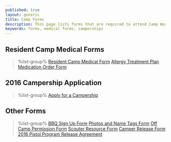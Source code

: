 ```yaml
---
published: true
layout: generic
title: Camp Forms
description: This page lists forms that are required to attend Camp Workcoeman, including the required medical forms.
keywords: forms, medical forms, camperships
---
```


## Resident Camp Medical Forms

> %list-group%
> <a href="{{ site.url }}/pdf/2015/health-form.pdf" class="list-group-item">Resident Camp Medical Form</a>
> <a href="{{ site.url }}/pdf/2014/2011_Med-AllergeyTreatment.pdf" class="list-group-item">Allergy Treatment Plan</a>
> <a href="{{ site.url }}/pdf/2015/med-admin.pdf" class="list-group-item">Medication Order Form</a>

## 2016 Campership Application

> %list-group%
> <a href="http://www.ctrivers.org/Camping/CampershipsandCampCards/" class="list-group-item">Apply for a Campership</a>

## Other Forms

> %list-group%
> <a href="{{ site.url }}/pdf/2014/bbq_form.pdf" class="list-group-item">BBQ Sign Up Form</a>
> <a href="{{ site.url }}/pdf/2014/2010_photo_nametag_form.pdf" class="list-group-item">Photos and Name Tags Form</a>
> <a href="{{ site.url }}/pdf/2014/off_camp_permission.pdf" class="list-group-item">Off Camp Permission Form</a>
> <a href="{{ site.url }}/pdf/2014/2012_scouterresourceform.pdf" class="list-group-item">Scouter Resource Form</a>
> <a href="{{ site.url }}/pdf/2014/camper_release.pdf" class="list-group-item">Camper Release Form</a>
> <a href="{{ site.url }}/pdf/2016/2016-pistol-pilot-program-release-agreement.pdf" class="list-group-item">2016 Pistol Program Release Agreement</a>

